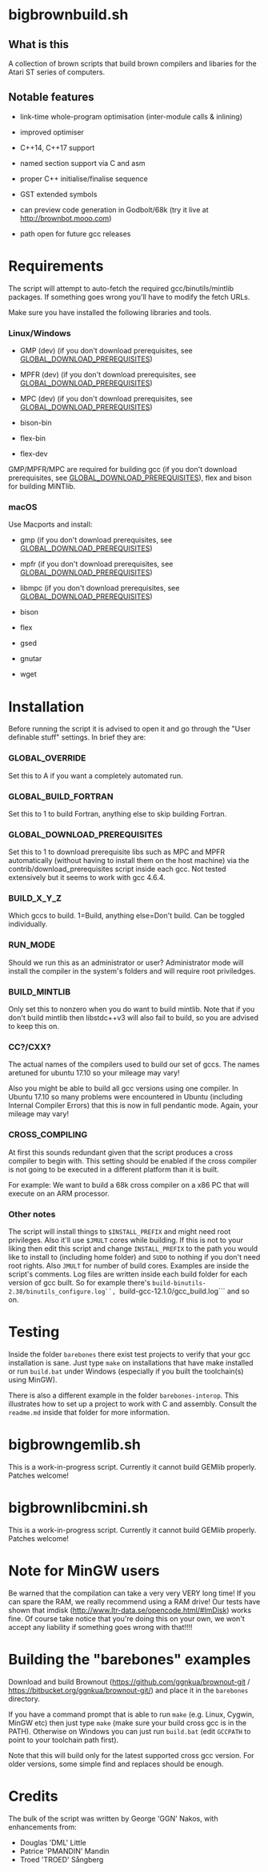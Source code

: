 # bigbrownbuild.sh

## What is this

A collection of brown scripts that build brown compilers and libaries for the Atari ST series of computers.

## Notable features

* link-time whole-program optimisation (inter-module calls & inlining)

* improved optimiser

* C++14, C++17 support

* named section support via C and asm

* proper C++ initialise/finalise sequence

* GST extended symbols

* can preview code generation in Godbolt/68k (try it live at http://brownbot.mooo.com)

* path open for future gcc releases

# Requirements

The script will attempt to auto-fetch the required gcc/binutils/mintlib packages. If something goes wrong you'll have to modify the fetch URLs.

Make sure you have installed the following libraries and tools.

### Linux/Windows

* GMP (dev) (if you don't download prerequisites, see [GLOBAL_DOWNLOAD_PREREQUISITES](#GLOBAL_DOWNLOAD_PREREQUISITES))

* MPFR (dev) (if you don't download prerequisites, see [GLOBAL_DOWNLOAD_PREREQUISITES](#GLOBAL_DOWNLOAD_PREREQUISITES))

* MPC (dev) (if you don't download prerequisites, see [GLOBAL_DOWNLOAD_PREREQUISITES](#GLOBAL_DOWNLOAD_PREREQUISITES))

* bison-bin

* flex-bin

* flex-dev

GMP/MPFR/MPC are required for building gcc (if you don't download prerequisites, see [GLOBAL_DOWNLOAD_PREREQUISITES](#GLOBAL_DOWNLOAD_PREREQUISITES)), flex and bison for building MiNTlib.

### macOS

Use Macports and install:

* gmp (if you don't download prerequisites, see [GLOBAL_DOWNLOAD_PREREQUISITES](#GLOBAL_DOWNLOAD_PREREQUISITES))

* mpfr (if you don't download prerequisites, see [GLOBAL_DOWNLOAD_PREREQUISITES](#GLOBAL_DOWNLOAD_PREREQUISITES))

* libmpc (if you don't download prerequisites, see [GLOBAL_DOWNLOAD_PREREQUISITES](#GLOBAL_DOWNLOAD_PREREQUISITES))

* bison

* flex

* gsed

* gnutar

* wget

# Installation

Before running the script it is advised to open it and go through the "User definable stuff" settings. In brief they are:

### GLOBAL_OVERRIDE

Set this to A if you want a completely automated run.
    
### GLOBAL_BUILD_FORTRAN

Set this to 1 to build Fortran, anything else to skip building Fortran.

### GLOBAL_DOWNLOAD_PREREQUISITES

Set this to 1 to download prerequisite libs such as MPC and MPFR automatically (without having to install them on the host machine) via the contrib/download_prerequisites script inside each gcc. Not tested extensively but it seems to work with gcc 4.6.4.

### BUILD_X_Y_Z

Which gccs to build. 1=Build, anything else=Don't build. Can be toggled individually.

### RUN_MODE

Should we run this as an administrator or user? Administrator mode will install the compiler in the system's folders and will require root priviledges.

### BUILD_MINTLIB

Only set this to nonzero when you do want to build mintlib. Note that if you don't build mintlib then libstdc++v3 will also fail to build, so you are advised to keep this on.
    
### CC?/CXX?

The actual names of the compilers used to build our set of gccs. The names aretuned for ubuntu 17.10 so your mileage may vary!

Also you might be able to build all gcc versions using one compiler. In Ubuntu 17.10 so many problems were encountered in Ubuntu (including Internal Compiler Errors) that this is now in full pendantic mode. Again, your mileage may vary!

### CROSS_COMPILING

At first this sounds redundant given that the script produces a cross compiler to begin with. This setting should be enabled if the cross compiler is not going to be executed in a different platform than it is built.

For example: We want to build a 68k cross compiler on a x86 PC that will execute on an ARM processor.

### Other notes
The script will install things to ```$INSTALL_PREFIX``` and might need root privileges. Also it'll use ```$JMULT``` cores while building. If this is not to your liking then edit this script and change ```INSTALL_PREFIX``` to the path you would like to install to (including home folder) and ```SUDO``` to nothing if you don't need root rights. Also ```JMULT``` for number of build cores. Examples are inside the script's comments. Log files are written inside each build folder for each version of gcc built. So for example there's ```build-binutils-2.38/binutils_configure.log``, ```build-gcc-12.1.0/gcc_build.log``` and so on.

# Testing

Inside the folder ```barebones``` there exist test projects to verify that your gcc installation is sane. Just type ```make``` on installations that have make installed or run ```build.bat``` under Windows (especially if you built the toolchain(s) using MinGW).

There is also a different example in the folder ```barebones-interop```. This illustrates how to set up a project to work with C and assembly. Consult the ```readme.md``` inside that folder for more information.

# bigbrowngemlib.sh

This is a work-in-progress script. Currently it cannot build GEMlib properly. Patches welcome!

# bigbrownlibcmini.sh

This is a work-in-progress script. Currently it cannot build GEMlib properly. Patches welcome!

# Note for MinGW users

Be warned that the compilation can take a very very VERY long time! If you can spare the RAM, we really recommend using a RAM drive! Our tests have shown that imdisk (http://www.ltr-data.se/opencode.html/#ImDisk) works fine. Of course take notice that you're doing this on your own, we won't accept any liability if something goes wrong with that!!!!

# Building the "barebones" examples

Download and build Brownout (https://github.com/ggnkua/brownout-git / https://bitbucket.org/ggnkua/brownout-git/) and place it in the ```barebones``` directory.

If you have a command prompt that is able to run ```make``` (e.g. Linux, Cygwin, MinGW etc) then just type ```make``` (make sure your build cross gcc is in the PATH). Otherwise on Windows you can just run ```build.bat``` (edit ```GCCPATH``` to point to your toolchain path first).

Note that this will build only for the latest supported cross gcc version. For older versions, some simple find and replaces should be enough.

# Credits

The bulk of the script was written by George 'GGN' Nakos, with enhancements from:

* Douglas 'DML' Little
* Patrice 'PMANDIN' Mandin
* Troed 'TROED' Sångberg

